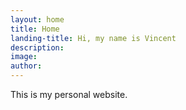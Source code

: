 ```yaml
---
layout: home
title: Home
landing-title: Hi, my name is Vincent
description: 
image: 
author: 
---
```

This is my personal website.